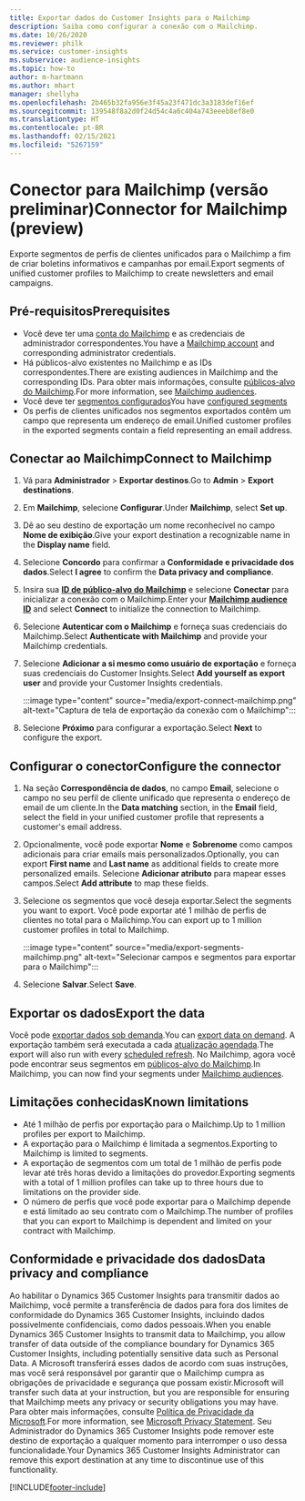 ```yaml
---
title: Exportar dados do Customer Insights para o Mailchimp
description: Saiba como configurar a conexão com o Mailchimp.
ms.date: 10/26/2020
ms.reviewer: philk
ms.service: customer-insights
ms.subservice: audience-insights
ms.topic: how-to
author: m-hartmann
ms.author: mhart
manager: shellyha
ms.openlocfilehash: 2b465b32fa956e3f45a23f471dc3a3183def16ef
ms.sourcegitcommit: 139548f8a2d0f24d54c4a6c404a743eeeb8ef8e0
ms.translationtype: HT
ms.contentlocale: pt-BR
ms.lasthandoff: 02/15/2021
ms.locfileid: "5267159"
---
```

# <a name="connector-for-mailchimp-preview"></a><span data-ttu-id="8d2a1-103">Conector para Mailchimp (versão preliminar)</span><span class="sxs-lookup"><span data-stu-id="8d2a1-103">Connector for Mailchimp (preview)</span></span>

<span data-ttu-id="8d2a1-104">Exporte segmentos de perfis de clientes unificados para o Mailchimp a fim de criar boletins informativos e campanhas por email.</span><span class="sxs-lookup"><span data-stu-id="8d2a1-104">Export segments of unified customer profiles to Mailchimp to create newsletters and email campaigns.</span></span>

## <a name="prerequisites"></a><span data-ttu-id="8d2a1-105">Pré-requisitos</span><span class="sxs-lookup"><span data-stu-id="8d2a1-105">Prerequisites</span></span>

-   <span data-ttu-id="8d2a1-106">Você deve ter uma [conta do Mailchimp](https://mailchimp.com/) e as credenciais de administrador correspondentes.</span><span class="sxs-lookup"><span data-stu-id="8d2a1-106">You have a [Mailchimp account](https://mailchimp.com/) and corresponding administrator credentials.</span></span>
-   <span data-ttu-id="8d2a1-107">Há públicos-alvo existentes no Mailchimp e as IDs correspondentes.</span><span class="sxs-lookup"><span data-stu-id="8d2a1-107">There are existing audiences in Mailchimp and the corresponding IDs.</span></span> <span data-ttu-id="8d2a1-108">Para obter mais informações, consulte [públicos-alvo do Mailchimp](https://mailchimp.com/help/create-audience/).</span><span class="sxs-lookup"><span data-stu-id="8d2a1-108">For more information, see [Mailchimp audiences](https://mailchimp.com/help/create-audience/).</span></span>
-   <span data-ttu-id="8d2a1-109">Você deve ter [segmentos configurados](segments.md)</span><span class="sxs-lookup"><span data-stu-id="8d2a1-109">You have [configured segments](segments.md)</span></span>
-   <span data-ttu-id="8d2a1-110">Os perfis de clientes unificados nos segmentos exportados contêm um campo que representa um endereço de email.</span><span class="sxs-lookup"><span data-stu-id="8d2a1-110">Unified customer profiles in the exported segments contain a field representing an email address.</span></span>

## <a name="connect-to-mailchimp"></a><span data-ttu-id="8d2a1-111">Conectar ao Mailchimp</span><span class="sxs-lookup"><span data-stu-id="8d2a1-111">Connect to Mailchimp</span></span>

1. <span data-ttu-id="8d2a1-112">Vá para **Administrador** > **Exportar destinos**.</span><span class="sxs-lookup"><span data-stu-id="8d2a1-112">Go to **Admin** > **Export destinations**.</span></span>

1. <span data-ttu-id="8d2a1-113">Em **Mailchimp**, selecione **Configurar**.</span><span class="sxs-lookup"><span data-stu-id="8d2a1-113">Under **Mailchimp**, select **Set up**.</span></span>

1. <span data-ttu-id="8d2a1-114">Dê ao seu destino de exportação um nome reconhecível no campo **Nome de exibição**.</span><span class="sxs-lookup"><span data-stu-id="8d2a1-114">Give your export destination a recognizable name in the **Display name** field.</span></span>

1. <span data-ttu-id="8d2a1-115">Selecione **Concordo** para confirmar a **Conformidade e privacidade dos dados**.</span><span class="sxs-lookup"><span data-stu-id="8d2a1-115">Select **I agree** to confirm the **Data privacy and compliance**.</span></span>

1. <span data-ttu-id="8d2a1-116">Insira sua **[ID de público-alvo do Mailchimp](https://mailchimp.com/help/find-audience-id/)** e selecione **Conectar** para inicializar a conexão com o Mailchimp.</span><span class="sxs-lookup"><span data-stu-id="8d2a1-116">Enter your **[Mailchimp audience ID](https://mailchimp.com/help/find-audience-id/)** and select **Connect** to initialize the connection to Mailchimp.</span></span>

1. <span data-ttu-id="8d2a1-117">Selecione **Autenticar com o Mailchimp** e forneça suas credenciais do Mailchimp.</span><span class="sxs-lookup"><span data-stu-id="8d2a1-117">Select **Authenticate with Mailchimp** and provide your Mailchimp credentials.</span></span>

1. <span data-ttu-id="8d2a1-118">Selecione **Adicionar a si mesmo como usuário de exportação** e forneça suas credenciais do Customer Insights.</span><span class="sxs-lookup"><span data-stu-id="8d2a1-118">Select **Add yourself as export user** and provide your Customer Insights credentials.</span></span>

   :::image type="content" source="media/export-connect-mailchimp.png" alt-text="Captura de tela de exportação da conexão com o Mailchimp":::

1. <span data-ttu-id="8d2a1-120">Selecione **Próximo** para configurar a exportação.</span><span class="sxs-lookup"><span data-stu-id="8d2a1-120">Select **Next** to configure the export.</span></span>

## <a name="configure-the-connector"></a><span data-ttu-id="8d2a1-121">Configurar o conector</span><span class="sxs-lookup"><span data-stu-id="8d2a1-121">Configure the connector</span></span>

1. <span data-ttu-id="8d2a1-122">Na seção **Correspondência de dados**, no campo **Email**, selecione o campo no seu perfil de cliente unificado que representa o endereço de email de um cliente.</span><span class="sxs-lookup"><span data-stu-id="8d2a1-122">In the **Data matching** section, in the **Email** field, select the field in your unified customer profile that represents a customer's email address.</span></span> 

1. <span data-ttu-id="8d2a1-123">Opcionalmente, você pode exportar **Nome** e **Sobrenome** como campos adicionais para criar emails mais personalizados.</span><span class="sxs-lookup"><span data-stu-id="8d2a1-123">Optionally, you can export **First name** and **Last name** as additional fields to create more personalized emails.</span></span> <span data-ttu-id="8d2a1-124">Selecione **Adicionar atributo** para mapear esses campos.</span><span class="sxs-lookup"><span data-stu-id="8d2a1-124">Select **Add attribute** to map these fields.</span></span>

1. <span data-ttu-id="8d2a1-125">Selecione os segmentos que você deseja exportar.</span><span class="sxs-lookup"><span data-stu-id="8d2a1-125">Select the segments you want to export.</span></span> <span data-ttu-id="8d2a1-126">Você pode exportar até 1 milhão de perfis de clientes no total para o Mailchimp.</span><span class="sxs-lookup"><span data-stu-id="8d2a1-126">You can export up to 1 million customer profiles in total to Mailchimp.</span></span>

   :::image type="content" source="media/export-segments-mailchimp.png" alt-text="Selecionar campos e segmentos para exportar para o Mailchimp":::

1. <span data-ttu-id="8d2a1-128">Selecione **Salvar**.</span><span class="sxs-lookup"><span data-stu-id="8d2a1-128">Select **Save**.</span></span>

## <a name="export-the-data"></a><span data-ttu-id="8d2a1-129">Exportar os dados</span><span class="sxs-lookup"><span data-stu-id="8d2a1-129">Export the data</span></span>

<span data-ttu-id="8d2a1-130">Você pode [exportar dados sob demanda](export-destinations.md).</span><span class="sxs-lookup"><span data-stu-id="8d2a1-130">You can [export data on demand](export-destinations.md).</span></span> <span data-ttu-id="8d2a1-131">A exportação também será executada a cada [atualização agendada](system.md#schedule-tab).</span><span class="sxs-lookup"><span data-stu-id="8d2a1-131">The export will also run with every [scheduled refresh](system.md#schedule-tab).</span></span> <span data-ttu-id="8d2a1-132">No Mailchimp, agora você pode encontrar seus segmentos em [públicos-alvo do Mailchimp](https://mailchimp.com/help/create-audience/).</span><span class="sxs-lookup"><span data-stu-id="8d2a1-132">In Mailchimp, you can now find your segments under [Mailchimp audiences](https://mailchimp.com/help/create-audience/).</span></span>

## <a name="known-limitations"></a><span data-ttu-id="8d2a1-133">Limitações conhecidas</span><span class="sxs-lookup"><span data-stu-id="8d2a1-133">Known limitations</span></span>

- <span data-ttu-id="8d2a1-134">Até 1 milhão de perfis por exportação para o Mailchimp.</span><span class="sxs-lookup"><span data-stu-id="8d2a1-134">Up to 1 million profiles per export to Mailchimp.</span></span>
- <span data-ttu-id="8d2a1-135">A exportação para o Mailchimp é limitada a segmentos.</span><span class="sxs-lookup"><span data-stu-id="8d2a1-135">Exporting to Mailchimp is limited to segments.</span></span>
- <span data-ttu-id="8d2a1-136">A exportação de segmentos com um total de 1 milhão de perfis pode levar até três horas devido a limitações do provedor.</span><span class="sxs-lookup"><span data-stu-id="8d2a1-136">Exporting segments with a total of 1 million profiles can take up to three hours due to limitations on the provider side.</span></span> 
- <span data-ttu-id="8d2a1-137">O número de perfis que você pode exportar para o Mailchimp depende e está limitado ao seu contrato com o Mailchimp.</span><span class="sxs-lookup"><span data-stu-id="8d2a1-137">The number of profiles that you can export to Mailchimp is dependent and limited on your contract with Mailchimp.</span></span>

## <a name="data-privacy-and-compliance"></a><span data-ttu-id="8d2a1-138">Conformidade e privacidade dos dados</span><span class="sxs-lookup"><span data-stu-id="8d2a1-138">Data privacy and compliance</span></span>

<span data-ttu-id="8d2a1-139">Ao habilitar o Dynamics 365 Customer Insights para transmitir dados ao Mailchimp, você permite a transferência de dados para fora dos limites de conformidade do Dynamics 365 Customer Insights, incluindo dados possivelmente confidenciais, como dados pessoais.</span><span class="sxs-lookup"><span data-stu-id="8d2a1-139">When you enable Dynamics 365 Customer Insights to transmit data to Mailchimp, you allow transfer of data outside of the compliance boundary for Dynamics 365 Customer Insights, including potentially sensitive data such as Personal Data.</span></span> <span data-ttu-id="8d2a1-140">A Microsoft transferirá esses dados de acordo com suas instruções, mas você será responsável por garantir que o Mailchimp cumpra as obrigações de privacidade e segurança que possam existir.</span><span class="sxs-lookup"><span data-stu-id="8d2a1-140">Microsoft will transfer such data at your instruction, but you are responsible for ensuring that Mailchimp meets any privacy or security obligations you may have.</span></span> <span data-ttu-id="8d2a1-141">Para obter mais informações, consulte [Política de Privacidade da Microsoft](https://go.microsoft.com/fwlink/?linkid=396732).</span><span class="sxs-lookup"><span data-stu-id="8d2a1-141">For more information, see [Microsoft Privacy Statement](https://go.microsoft.com/fwlink/?linkid=396732).</span></span>
<span data-ttu-id="8d2a1-142">Seu Administrador do Dynamics 365 Customer Insights pode remover este destino de exportação a qualquer momento para interromper o uso dessa funcionalidade.</span><span class="sxs-lookup"><span data-stu-id="8d2a1-142">Your Dynamics 365 Customer Insights Administrator can remove this export destination at any time to discontinue use of this functionality.</span></span>


[!INCLUDE[footer-include](../includes/footer-banner.md)]